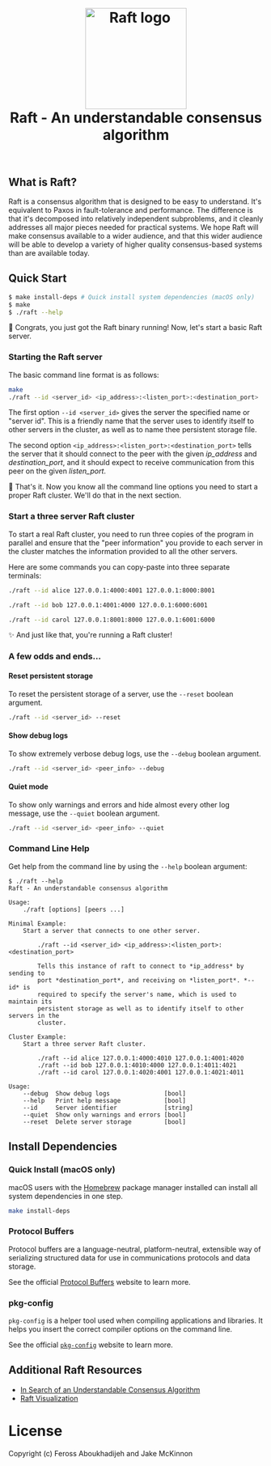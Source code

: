 <h1 align="center">
  <br>
  <img src="https://raft.github.io/logo/annie-solo.png" alt="Raft logo" width="200">
  <br>
  Raft - An understandable consensus algorithm
  <br>
  <br>
</h1>

## What is Raft?

Raft is a consensus algorithm that is designed to be easy to understand. It's
equivalent to Paxos in fault-tolerance and performance. The difference is that
it's decomposed into relatively independent subproblems, and it cleanly
addresses all major pieces needed for practical systems. We hope Raft will make
consensus available to a wider audience, and that this wider audience will be
able to develop a variety of higher quality consensus-based systems than are
available today.

## Quick Start

```bash
$ make install-deps # Quick install system dependencies (macOS only)
$ make
$ ./raft --help
```

🥳 Congrats, you just got the Raft binary running! Now, let's start a basic Raft server.

### Starting the Raft server

The basic command line format is as follows:

```bash
make
./raft --id <server_id> <ip_address>:<listen_port>:<destination_port>
```

The first option `--id <server_id>` gives the server the specified name or
"server id". This is a friendly name that the server uses to identify itself to
other servers in the cluster, as well as to name thee persistent storage file.

The second option `<ip_address>:<listen_port>:<destination_port>` tells the
server that it should connect to the peer with the given *ip_address* and
*destination_port*, and it should expect to receive communication from this peer
on the given *listen_port*.

🌟 That's it. Now you know all the command line options you need to start a
proper Raft cluster. We'll do that in the next section.

### Start a three server Raft cluster

To start a real Raft cluster, you need to run three copies of the program in
parallel and ensure that the "peer information" you provide to each server in
the cluster matches the information provided to all the other servers.

Here are some commands you can copy-paste into three separate terminals:

```bash
./raft --id alice 127.0.0.1:4000:4001 127.0.0.1:8000:8001
```

```bash
./raft --id bob 127.0.0.1:4001:4000 127.0.0.1:6000:6001
```

```bash
./raft --id carol 127.0.0.1:8001:8000 127.0.0.1:6001:6000
```

✨ And just like that, you're running a Raft cluster!

### A few odds and ends...

#### Reset persistent storage

To reset the persistent storage of a server, use the `--reset` boolean argument.

```bash
./raft --id <server_id> --reset
```

#### Show debug logs

To show extremely verbose debug logs, use the `--debug` boolean argument.

```bash
./raft --id <server_id> <peer_info> --debug
```

#### Quiet mode

To show only warnings and errors and hide almost every other log message, use
the `--quiet` boolean argument.

```bash
./raft --id <server_id> <peer_info> --quiet
```

### Command Line Help

Get help from the command line by using the `--help` boolean argument:

```
$ ./raft --help
Raft - An understandable consensus algorithm

Usage:
    ./raft [options] [peers ...]

Minimal Example:
    Start a server that connects to one other server.

        ./raft --id <server_id> <ip_address>:<listen_port>:<destination_port>

        Tells this instance of raft to connect to *ip_address* by sending to
        port *destination_port*, and receiving on *listen_port*. *--id* is
        required to specify the server's name, which is used to maintain its
        persistent storage as well as to identify itself to other servers in the
        cluster.

Cluster Example:
    Start a three server Raft cluster.

        ./raft --id alice 127.0.0.1:4000:4010 127.0.0.1:4001:4020
        ./raft --id bob 127.0.0.1:4010:4000 127.0.0.1:4011:4021
        ./raft --id carol 127.0.0.1:4020:4001 127.0.0.1:4021:4011

Usage:
    --debug  Show debug logs               [bool]
    --help   Print help message            [bool]
    --id     Server identifier             [string]
    --quiet  Show only warnings and errors [bool]
    --reset  Delete server storage         [bool]
```

## Install Dependencies

### Quick Install (macOS only)

macOS users with the [Homebrew](https://brew.sh/) package manager installed can
install all system dependencies in one step.

```bash
make install-deps
```

### Protocol Buffers

Protocol buffers are a language-neutral, platform-neutral, extensible way of
serializing structured data for use in communications protocols and data storage.

See the official
[Protocol Buffers](https://developers.google.com/protocol-buffers/) website to
learn more.

### pkg-config

`pkg-config` is a helper tool used when compiling applications and libraries. It
helps you insert the correct compiler options on the command line.

See the official
[`pkg-config`](https://www.freedesktop.org/wiki/Software/pkg-config/) website
to learn more.

## Additional Raft Resources

- [In Search of an Understandable Consensus Algorithm](https://raft.github.io/raft.pdf)
- [Raft Visualization](https://raft.github.io/)

# License

Copyright (c) Feross Aboukhadijeh and Jake McKinnon
